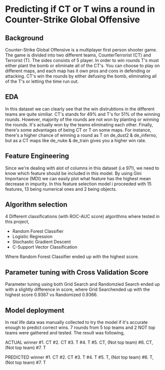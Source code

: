 # Predicting if CT or T wins a round in Counter-Strike Global Offensive

## Background 
Counter-Strike Global Offensive is a multiplayer first person shooter game. The game is divided into two different teams, CounterTerrorist (CT) and Terrorist (T).
The sides consists of 5 player. In order to win rounds T's must either plant the bomb or eliminate all of the CT's. You can choose to play on different maps, and 
each map has it own pros and cons in defending or attacking. 
CT's win the rounds by either defusing the bomb, eliminating all of the T's or letting the time run out. 


## EDA 
In this dataset we can clearly see that the win distrubtions in the different teams are quite similiar. CT's stands for 49% and T's for 51% of the winning rounds.
However, majority of the rounds are not won by planting or winning the rounds. It's actually won by the teams eliminating each other. Finally, there's some advantages of being CT or T on some maps. For instance, there's a higher chance of winning a round as T on de_dust2 & de_inferno, but as a CT maps like 
de_nuke & de_train gives you a higher win rate.

## Feature Engineering 
Since we're dealing with alot of columns in this dataset (i.e 97!), we need to know which feature should be included in this model. By using Gini Importance (MDI)
we can easily plot what feature has the highest mean decrease in impurity. In this feature selection model i proceeded with 15 features, 13 being numerical ones
and 2 being objects. 

## Algorithm selection 
4 Different classifications (with ROC-AUC score) algorithms where tested in this project,
- Random Forest Classifier
- Logistic Regression
- Stochastic Gradient Descent 
- C-Support Vector Classification

Where Random Forest Classifier ended up with the highest score.

## Parameter tuning with Cross Validation Score 
Parameter tuning using both Grid Search and Randomzied Search ended up with a slightly difference in score, where Grid Searchended up with the highest
score 0.9367 vs Randomized 0.9366.

## Model deployment
In real life data was manually collected to try the model if it's accurate enough to predict correct wins. 7 rounds from 5 top teams and 
2 NOT top teams were gathered and tested. The result was following,

ACTUAL winner 
#1.  CT
#2.  CT 
#3.  T
#4.  T
#5.  CT, (Not top team)
#6.  CT, (Not top team)
#7.  T 

PREDICTED winner 
#1.  CT
#2.  CT 
#3.  T
#4.  T
#5.  T, (Not top team)
#6.  T, (Not top team)
#7.  T 




